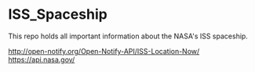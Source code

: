 # ISS_Spaceship
This repo holds all important information about the NASA's ISS spaceship.

http://open-notify.org/Open-Notify-API/ISS-Location-Now/
https://api.nasa.gov/
